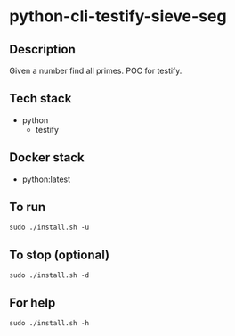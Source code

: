 # python-cli-testify-sieve-seg

## Description
Given a number find all primes.
POC for testify.

## Tech stack
- python
  - testify

## Docker stack
- python:latest

## To run
`sudo ./install.sh -u`

## To stop (optional)
`sudo ./install.sh -d`

## For help
`sudo ./install.sh -h`
